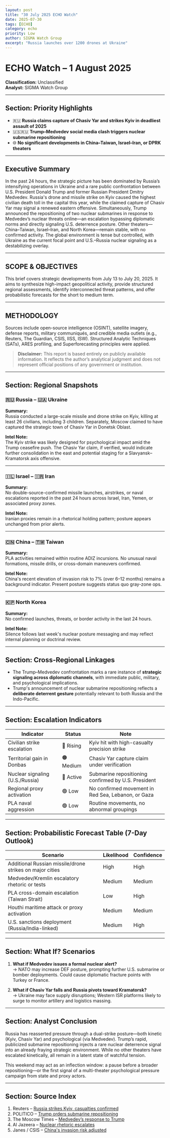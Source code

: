 ```yaml
---
layout: post
title: "30 July 2025 ECHO Watch"
date: 2025-07-30
tags: [ECHO]
category: echo
priority: Low
author: SIGMA Watch Group
excerpt: "Russia launches over 1200 drones at Ukraine"
---
```


# ECHO Watch – 1 August 2025
**Classification:** Unclassified  
**Analyst:** SIGMA Watch Group  

---

## Section: Priority Highlights

- 🇷🇺 **Russia claims capture of Chasiv Yar and strikes Kyiv in deadliest assault of 2025**  
- 🇺🇸🇷🇺 **Trump–Medvedev social media clash triggers nuclear submarine repositioning**  
- 🌐 **No significant developments in China–Taiwan, Israel–Iran, or DPRK theaters**

---

## Executive Summary

In the past 24 hours, the strategic picture has been dominated by Russia’s intensifying operations in Ukraine and a rare public confrontation between U.S. President Donald Trump and former Russian President Dmitry Medvedev. Russia's drone and missile strike on Kyiv caused the highest civilian death toll in the capital this year, while the claimed capture of Chasiv Yar may signal a renewed eastern offensive. Simultaneously, Trump announced the repositioning of two nuclear submarines in response to Medvedev’s nuclear threats online—an escalation bypassing diplomatic norms and directly signaling U.S. deterrence posture. Other theaters—China–Taiwan, Israel–Iran, and North Korea—remain stable, with no confirmed activity. The global environment is tense but controlled, with Ukraine as the current focal point and U.S.–Russia nuclear signaling as a destabilizing overlay.

---

## SCOPE & OBJECTIVES  
This brief covers strategic developments from July 13 to July 20, 2025. It aims to synthesize high-impact geopolitical activity, provide structured regional assessments, identify interconnected threat patterns, and offer probabilistic forecasts for the short to medium term.

---

## METHODOLOGY  
Sources include open-source intelligence (OSINT), satellite imagery, defense reports, military communiqués, and credible media outlets (e.g., Reuters, The Guardian, CSIS, IISS, ISW). Structured Analytic Techniques (SATs), ARES profiling, and Superforecasting principles were applied.

> **Disclaimer:** This report is based entirely on publicly available information. It reflects the author’s analytical judgment and does not represent official positions of any government or institution.

---

## Section: Regional Snapshots

### 🇷🇺 Russia – 🇺🇦 Ukraine  
**Summary:**  
Russia conducted a large-scale missile and drone strike on Kyiv, killing at least 26 civilians, including 3 children. Separately, Moscow claimed to have captured the strategic town of Chasiv Yar in Donetsk Oblast.

**Intel Note:**  
The Kyiv strike was likely designed for psychological impact amid the Trump ceasefire push. The Chasiv Yar claim, if verified, would indicate further consolidation in the east and potential staging for a Slavyansk–Kramatorsk axis offensive.

---

### 🇮🇱 Israel – 🇮🇷 Iran  
**Summary:**  
No double-source-confirmed missile launches, airstrikes, or naval escalations reported in the past 24 hours across Israel, Iran, Yemen, or associated proxy zones.

**Intel Note:**  
Iranian proxies remain in a rhetorical holding pattern; posture appears unchanged from prior alerts.

---

### 🇨🇳 China – 🇹🇼 Taiwan  
**Summary:**  
PLA activities remained within routine ADIZ incursions. No unusual naval formations, missile drills, or cross-domain maneuvers confirmed.

**Intel Note:**  
China's recent elevation of invasion risk to 7% (over 6–12 months) remains a background indicator. Present posture suggests status quo gray-zone ops.

---

### 🇰🇵 North Korea  
**Summary:**  
No confirmed launches, threats, or border activity in the last 24 hours.

**Intel Note:**  
Silence follows last week's nuclear posture messaging and may reflect internal planning or doctrinal review.

---

## Section: Cross-Regional Linkages

- The Trump–Medvedev confrontation marks a rare instance of **strategic signaling across diplomatic channels**, with immediate public, military, and psychological implications.  
- Trump's announcement of nuclear submarine repositioning reflects a **deliberate deterrent gesture** potentially relevant to both Russia and the Indo-Pacific.

---

## Section: Escalation Indicators

| Indicator                          | Status     | Note                                                             |
|------------------------------------|------------|------------------------------------------------------------------|
| Civilian strike escalation         | 🔺 Rising  | Kyiv hit with high-casualty precision strike                    |
| Territorial gain in Donbas        | 🟠 Medium  | Chasiv Yar capture claim under verification                      |
| Nuclear signaling (U.S./Russia)    | 🔺 Active  | Submarine repositioning confirmed by U.S. President              |
| Regional proxy activation          | 🟢 Low     | No confirmed movement in Red Sea, Lebanon, or Gaza               |
| PLA naval aggression               | 🟢 Low     | Routine movements, no abnormal groupings                        |

---

## Section: Probabilistic Forecast Table (7-Day Outlook)

| Scenario                                                  | Likelihood | Confidence |
|-----------------------------------------------------------|------------|------------|
| Additional Russian missile/drone strikes on major cities  | High       | High       |
| Medvedev/Kremlin escalatory rhetoric or tests             | Medium     | Medium     |
| PLA cross-domain escalation (Taiwan Strait)               | Low        | High       |
| Houthi maritime attack or proxy activation                | Medium     | Medium     |
| U.S. sanctions deployment (Russia/India-linked)           | Medium     | High       |

---

## Section: What If? Scenarios

1. **What if Medvedev issues a formal nuclear alert?**  
   → NATO may increase DEF posture, prompting further U.S. submarine or bomber deployments. Could cause diplomatic fracture points with Turkey or France.

2. **What if Chasiv Yar falls and Russia pivots toward Kramatorsk?**  
   → Ukraine may face supply disruptions; Western ISR platforms likely to surge to monitor artillery and logistics massing.

---

## Section: Analyst Conclusion

Russia has reasserted pressure through a dual-strike posture—both kinetic (Kyiv, Chasiv Yar) and psychological (via Medvedev). Trump’s rapid, publicized submarine repositioning injects a rare nuclear deterrence signal into an already fraying strategic environment. While no other theaters have escalated kinetically, all remain in a latent state of watchful tension.

This weekend may act as an inflection window: a pause before a broader repositioning—or the first signal of a multi-theater psychological pressure campaign from state and proxy actors.

---

## Section: Source Index

1. Reuters – [Russia strikes Kyiv, casualties confirmed](https://www.reuters.com/world/europe/russia-launches-deadly-strike-kyiv-2025-07-31)  
2. POLITICO – [Trump orders submarine repositioning](https://www.politico.com/news/2025/08/01/trump-nuclear-subs-russia-00137294)  
3. The Moscow Times – [Medvedev’s response to Trump](https://www.themoscowtimes.com/2025/08/01/medvedev-slams-trump-dead-hand-comments-a82043)  
4. Al Jazeera – [Nuclear rhetoric escalates](https://www.aljazeera.com/news/2025/08/01/medvedev-trump-russia-nuclear-dead-hand)  
5. Janes / CSIS – [China's invasion risk adjusted](https://www.csis.org/china-military-threat-model)
